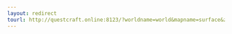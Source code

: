 ```yaml
---
layout: redirect
tourl: http://questcraft.online:8123/?worldname=world&mapname=surface&zoom=0&x=535&y=64&z=286
---
```

